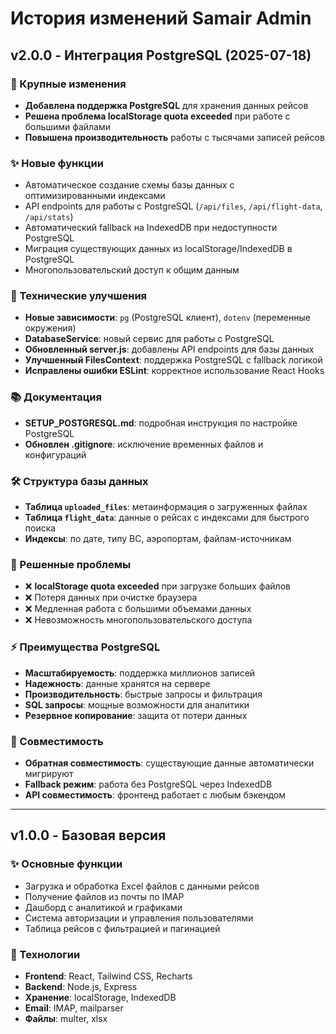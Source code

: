 # История изменений Samair Admin

## v2.0.0 - Интеграция PostgreSQL (2025-07-18)

### 🚀 Крупные изменения
- **Добавлена поддержка PostgreSQL** для хранения данных рейсов
- **Решена проблема localStorage quota exceeded** при работе с большими файлами
- **Повышена производительность** работы с тысячами записей рейсов

### ✨ Новые функции
- Автоматическое создание схемы базы данных с оптимизированными индексами
- API endpoints для работы с PostgreSQL (`/api/files`, `/api/flight-data`, `/api/stats`)
- Автоматический fallback на IndexedDB при недоступности PostgreSQL
- Миграция существующих данных из localStorage/IndexedDB в PostgreSQL
- Многопользовательский доступ к общим данным

### 🔧 Технические улучшения
- **Новые зависимости**: `pg` (PostgreSQL клиент), `dotenv` (переменные окружения)
- **DatabaseService**: новый сервис для работы с PostgreSQL
- **Обновленный server.js**: добавлены API endpoints для базы данных
- **Улучшенный FilesContext**: поддержка PostgreSQL с fallback логикой
- **Исправлены ошибки ESLint**: корректное использование React Hooks

### 📚 Документация
- **SETUP_POSTGRESQL.md**: подробная инструкция по настройке PostgreSQL
- **Обновлен .gitignore**: исключение временных файлов и конфигураций

### 🛠️ Структура базы данных
- **Таблица `uploaded_files`**: метаинформация о загруженных файлах
- **Таблица `flight_data`**: данные о рейсах с индексами для быстрого поиска
- **Индексы**: по дате, типу ВС, аэропортам, файлам-источникам

### 🎯 Решенные проблемы
- ❌ **localStorage quota exceeded** при загрузке больших файлов
- ❌ Потеря данных при очистке браузера
- ❌ Медленная работа с большими объемами данных
- ❌ Невозможность многопользовательского доступа

### ⚡ Преимущества PostgreSQL
- **Масштабируемость**: поддержка миллионов записей
- **Надежность**: данные хранятся на сервере
- **Производительность**: быстрые запросы и фильтрация
- **SQL запросы**: мощные возможности для аналитики
- **Резервное копирование**: защита от потери данных

### 🔄 Совместимость
- **Обратная совместимость**: существующие данные автоматически мигрируют
- **Fallback режим**: работа без PostgreSQL через IndexedDB
- **API совместимость**: фронтенд работает с любым бэкендом

---

## v1.0.0 - Базовая версия

### ✨ Основные функции
- Загрузка и обработка Excel файлов с данными рейсов
- Получение файлов из почты по IMAP
- Дашборд с аналитикой и графиками
- Система авторизации и управления пользователями
- Таблица рейсов с фильтрацией и пагинацией

### 🔧 Технологии
- **Frontend**: React, Tailwind CSS, Recharts
- **Backend**: Node.js, Express
- **Хранение**: localStorage, IndexedDB
- **Email**: IMAP, mailparser
- **Файлы**: multer, xlsx 